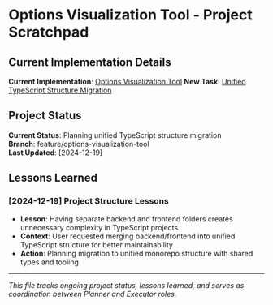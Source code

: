 # Options Visualization Tool - Project Scratchpad

## Current Implementation Details

**Current Implementation**: [Options Visualization Tool](./implementation-plan/options-visualization-tool.md)
**New Task**: [Unified TypeScript Structure Migration](./implementation-plan/unified-typescript-structure.md)

## Project Status

**Current Status**: Planning unified TypeScript structure migration  
**Branch**: feature/options-visualization-tool  
**Last Updated**: [2024-12-19]

## Lessons Learned

### [2024-12-19] Project Structure Lessons
- **Lesson**: Having separate backend and frontend folders creates unnecessary complexity in TypeScript projects
- **Context**: User requested merging backend/frontend into unified TypeScript structure for better maintainability
- **Action**: Planning migration to unified monorepo structure with shared types and tooling

---

*This file tracks ongoing project status, lessons learned, and serves as coordination between Planner and Executor roles.*
